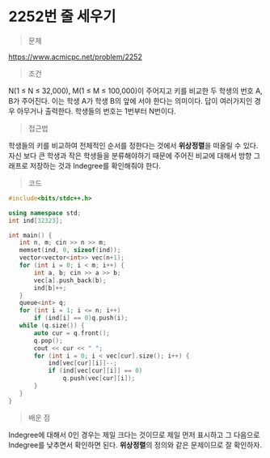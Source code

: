# 2252번 줄 세우기

> 문제

https://www.acmicpc.net/problem/2252

> 조건

N(1 ≤ N ≤ 32,000), M(1 ≤ M ≤ 100,000)이 주어지고 키를 비교한 두 학생의 번호 A, B가 주어진다. 이는 학생 A가 학생 B의 앞에 서야 한다는 의미이다. 답이 여러가지인 경우 아무거나 출력한다. 학생들의 번호는 1번부터 N번이다.

> 접근법

학생들의 키를 비교하여 전체적인 순서를 정한다는 것에서 **위상정렬**을 떠올릴 수 있다. 자신 보다 큰 학생과 작은 학생들을 분류해야하기 때문에 주어진 비교에 대해서 방향 그래프로 저장하는 것과 Indegree를 확인해줘야 한다.

> 코드

 ``` c++
#include<bits/stdc++.h>

using namespace std;
int ind[32323];

int main() {
	int n, m; cin >> n >> m;
	memset(ind, 0, sizeof(ind));
	vector<vector<int>> vec(n+1);
	for (int i = 0; i < m; i++) {
		int a, b; cin >> a >> b;
		vec[a].push_back(b);
		ind[b]++;
	}
	queue<int> q;
	for (int i = 1; i <= n; i++)
		if (ind[i] == 0)q.push(i);
	while (q.size()) {
		auto cur = q.front();
		q.pop();
		cout << cur << " ";
		for (int i = 0; i < vec[cur].size(); i++) {
			ind[vec[cur][i]]--;
			if (ind[vec[cur][i]] == 0)
				q.push(vec[cur][i]);
		}
	}
}
```

> 배운 점

Indegree에 대해서 0인 경우는 제일 크다는 것이므로 제일 먼저 표시하고 그 다음으로 Indegree를 낮추면서 확인하면 된다. **위상정렬**의 정의와 같은 문제이므로 잘 확인하자. 